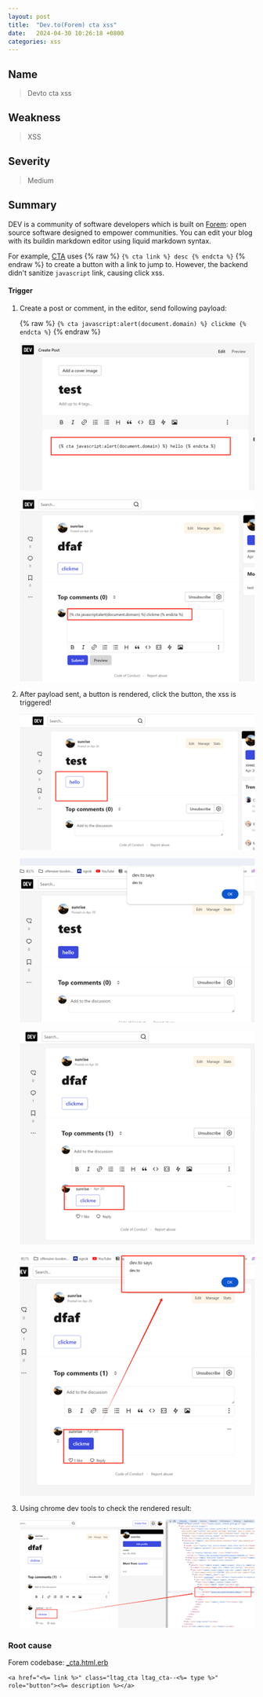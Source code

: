 ```yaml
---
layout: post
title:  "Dev.to(Forem) cta xss"
date:   2024-04-30 10:26:18 +0800
categories: xss
---
```


## Name

> Devto cta xss

## Weakness
> XSS 

## Severity
> Medium


## Summary

DEV is a community of software developers which is built on [Forem](https://github.com/forem): open source software designed to empower communities. You can edit your blog with its buildin markdown editor using liquid markdown syntax.

For example, [CTA](https://dev.to/devteam/lesser-known-features-of-dev-embedding-call-to-action-cta-buttons-2gni) uses {% raw  %}
`{% cta link %} desc {% endcta %}`
{% endraw %} to create a button with a link to jump to. However, the backend didn't sanitize `javascript` link, causing click xss.


#### Trigger
1. Create a post or comment, in the editor, send following payload:

    {% raw  %}
    `{% cta javascript:alert(document.domain) %} clickme {% endcta %}`
    {% endraw %}

    ![dev1](/assets/images/bughunter/dev1.png)

    ![dev1](/assets/images/bughunter/dev-com1.png)

2. After payload sent, a button is rendered, click the button, the xss is triggered!

    ![dev2](/assets/images/bughunter/dev2.png)

    ![dev3](/assets/images/bughunter/dev3.png)

    ![dev2](/assets/images/bughunter/dev-com2.png)

    ![dev3](/assets/images/bughunter/dev-com3.png)

3. Using chrome dev tools to check the rendered result:
    
    ![dev4](/assets/images/bughunter/dev-com4.png)


### Root cause

Forem codebase: [_cta.html.erb](https://github.com/forem/forem/blob/154cd202b29186ede9850f9807ac4dc76eda6e34/app/views/liquids/_cta.html.erb#L1)

```
<a href="<%= link %>" class="ltag_cta ltag_cta--<%= type %>" role="button"><%= description %></a>
```



